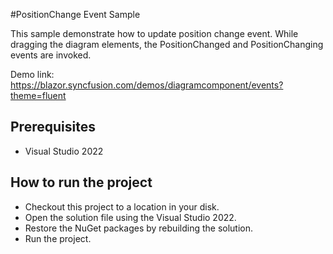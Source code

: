 #PositionChange Event Sample

This sample demonstrate how to update position change event. While dragging the diagram elements, the PositionChanged and PositionChanging events are invoked.

Demo link: 
https://blazor.syncfusion.com/demos/diagramcomponent/events?theme=fluent

## Prerequisites

* Visual Studio 2022

## How to run the project

* Checkout this project to a location in your disk.
* Open the solution file using the Visual Studio 2022.
* Restore the NuGet packages by rebuilding the solution.
* Run the project.
